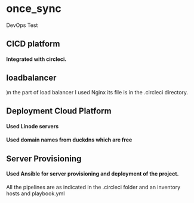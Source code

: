 # once_sync
DevOps Test

## CICD platform
#### Integrated with circleci.
## loadbalancer
)n the part of load balancer I used Nginx its file is in the .circleci directory.
## Deployment Cloud Platform
#### Used Linode servers
#### Used domain names from duckdns which are free

## Server Provisioning
#### Used Ansible for server provisioning and deployment of the project.


All the pipelines are as indicated in the 
.circleci folder and an inventory hosts and playbook.yml